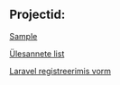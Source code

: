 ## Projectid:
[Sample](https://antosoots.github.io/myappsample/)

[Ülesannete list](https://antosoots.github.io/To-Do/)

[Laravel registreerimis vorm](https://laravelligaregamine.000webhostapp.com/)
